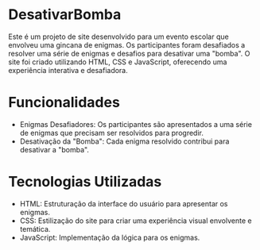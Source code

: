 # DesativarBomba

Este é um projeto de site desenvolvido para um evento escolar que envolveu uma gincana de enigmas. Os participantes foram desafiados a resolver uma série de enigmas e desafios para desativar uma "bomba". O site foi criado utilizando HTML, CSS e JavaScript, oferecendo uma experiência interativa e desafiadora.

# Funcionalidades
- Enigmas Desafiadores: Os participantes são apresentados a uma série de enigmas que precisam ser resolvidos para progredir.
- Desativação da "Bomba": Cada enigma resolvido contribui para desativar a "bomba".

# Tecnologias Utilizadas
- HTML: Estruturação da interface do usuário para apresentar os enigmas.
- CSS: Estilização do site para criar uma experiência visual envolvente e temática.
- JavaScript: Implementação da lógica para os enigmas.
